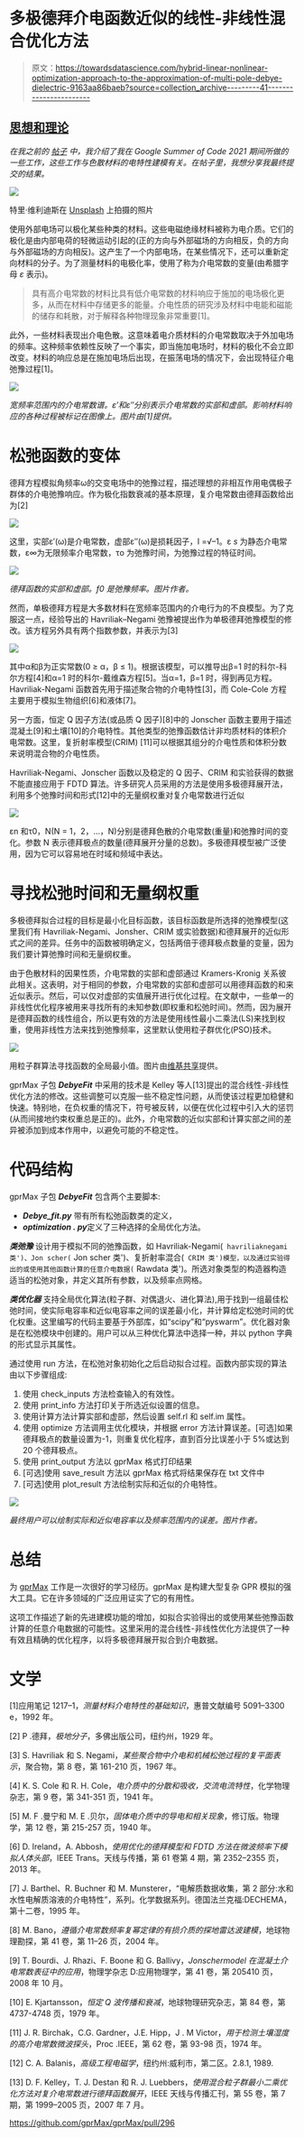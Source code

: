 # 多极德拜介电函数近似的线性-非线性混合优化方法

> 原文：<https://towardsdatascience.com/hybrid-linear-nonlinear-optimization-approach-to-the-approximation-of-multi-pole-debye-dielectric-9163aa86baeb?source=collection_archive---------41----------------------->

## [思想和理论](https://towardsdatascience.com/tagged/thoughts-and-theory)

*在我之前的* [*帖子*](https://medium.com/@sylwia.majchrowska/modelling-dispersive-materials-with-gprmax-software-during-google-summer-of-code-2021-adventure-b9042b4e9341) *中，我介绍了我在 Google Summer of Code 2021 期间所做的一些工作，这些工作与色散材料的电特性建模有关。在帖子里，我想分享我最终提交的结果。*

![](img/e94bc9d594ef76354f252f3f23837fc7.png)

特里·维利迪斯在 [Unsplash](https://unsplash.com?utm_source=medium&utm_medium=referral) 上拍摄的照片

使用外部电场可以极化某些种类的材料。这些电磁绝缘材料被称为电介质。它们的极化是由内部电荷的轻微运动引起的(正的方向与外部磁场的方向相反，负的方向与外部磁场的方向相反)。这产生了一个内部电场，在某些情况下，还可以重新定向材料的分子。为了测量材料的电极化率，使用了称为介电常数的变量(由希腊字母 *ε* 表示)。

> 具有高介电常数的材料比具有低介电常数的材料响应于施加的电场极化更多，从而在材料中存储更多的能量。介电性质的研究涉及材料中电能和磁能的储存和耗散，对于解释各种物理现象非常重要[1]。

此外，一些材料表现出介电色散。这意味着电介质材料的介电常数取决于外加电场的频率。这种频率依赖性反映了一个事实，即当施加电场时，材料的极化不会立即改变。材料的响应总是在施加电场后出现，在振荡电场的情况下，会出现特征介电弛豫过程[1]。

![](img/1a5162737dda0b2e70a45ef6c90b1650.png)

*宽频率范围内的介电常数谱。ε′和ε″分别表示介电常数的实部和虚部。影响材料响应的各种过程被标记在图像上。图片由[1]提供。*

# 松弛函数的变体

德拜方程模拟角频率ω的交变电场中的弛豫过程，描述理想的非相互作用电偶极子群体的介电弛豫响应。作为极化指数衰减的基本原理，复介电常数由德拜函数给出为[2]

![](img/f6aa0d9c78e3075f92510d123ba24919.png)

这里，实部ε′(ω)是介电常数，虚部ε″(ω)是损耗因子，I =√–1。ε *s* 为静态介电常数，ε∞为无限频率介电常数，τo 为弛豫时间，为弛豫过程的特征时间。

![](img/97ef8665e1be8fef8c2ba1eeae537069.png)

*德拜函数的实部和虚部。f0 是弛豫频率。图片作者。*

然而，单极德拜方程是大多数材料在宽频率范围内的介电行为的不良模型。为了克服这一点，经验导出的 Havriliak–Negami 弛豫被提出作为单极德拜弛豫模型的修改。该方程另外具有两个指数参数，并表示为[3]

![](img/5214e46f3196fce68e301de66e0ef4a1.png)

其中α和β为正实常数(0 ≥ α，β ≤ 1)。根据该模型，可以推导出β=1 时的科尔-科尔方程[4]和α=1 时的科尔-戴维森方程[5]。当α=1，β=1 时，得到再见方程。Havriliak-Negami 函数首先用于描述聚合物的介电特性[3]，而 Cole-Cole 方程主要用于模拟生物组织[6]和液体[7]。

另一方面，恒定 Q 因子方法(或品质 Q 因子)[8]中的 Jonscher 函数主要用于描述混凝土[9]和土壤[10]的介电特性。其他类型的弛豫函数估计非均质材料的体积介电常数。这里，复折射率模型(CRIM) [11]可以根据其组分的介电性质和体积分数来说明混合物的介电性质。

Havriliak-Negami、Jonscher 函数以及稳定的 Q 因子、CRIM 和实验获得的数据不能直接应用于 FDTD 算法。许多研究人员采用的方法是使用多极德拜展开法，利用多个弛豫时间和形式[12]中的无量纲权重对复介电常数进行近似

![](img/bcdcd09b44772adff83a0a885e608db0.png)

εn 和τ0，N(N = 1，2，…，N)分别是德拜色散的介电常数(重量)和弛豫时间的变化。参数 N 表示德拜极点的数量(德拜展开分量的总数)。多极德拜模型被广泛使用，因为它可以容易地在时域和频域中表达。

# 寻找松弛时间和无量纲权重

多极德拜拟合过程的目标是最小化目标函数，该目标函数是所选择的弛豫模型(这里我们有 Havriliak-Negami、Jonsher、CRIM 或实验数据)和德拜展开的近似形式之间的差异。任务中的函数被明确定义，包括两倍于德拜极点数量的变量，因为我们要计算弛豫时间和无量纲权重。

由于色散材料的因果性质，介电常数的实部和虚部通过 Kramers-Kronig 关系彼此相关。这表明，对于相同的参数，介电常数的实部和虚部可以用德拜函数的和来近似表示。然后，可以仅对虚部的实值展开进行优化过程。在文献中，一些单一的非线性优化程序被用来寻找所有的未知参数(即权重和松弛时间)。然而，因为展开是德拜函数的线性组合，所以更有效的方法是使用线性最小二乘法(LS)来找到权重，使用非线性方法来找到弛豫频率，这里默认使用粒子群优化(PSO)技术。

![](img/1c23a158711a480932879ea84c591ea3.png)

用粒子群算法寻找函数的全局最小值。图片由[维基共享](https://commons.wikimedia.org/wiki/File:ParticleSwarmArrowsAnimation.gif)提供。

gprMax 子包 ***DebyeFit*** 中采用的技术是 Kelley 等人[13]提出的混合线性-非线性优化方法的修改。这些调整可以克服一些不稳定性问题，从而使该过程更加稳健和快速。特别地，在负权重的情况下，符号被反转，以便在优化过程中引入大的惩罚(从而间接地约束权重总是正的)。此外，介电常数的近似实部和计算实部之间的差异被添加到成本作用中，以避免可能的不稳定性。

# 代码结构

gprMax 子包 ***DebyeFit*** 包含两个主要脚本:

*   ***Debye_fit.py*** 带有所有松弛函数类的定义，
*   ***optimization . py***定义了三种选择的全局优化方法。

***类弛豫*** 设计用于模拟不同的弛豫函数，如 Havriliak-Negami(` havriliaknegami 类')、Jon scher(` Jon scher 类')、复折射率混合(` CRIM 类')模型，以及通过实验得出的或使用其他函数计算的任意介电数据(` Rawdata 类')。所选对象类型的构造器构造适当的松弛对象，并定义其所有参数，以及频率点网格。

***类优化器*** 支持全局优化算法(粒子群、对偶退火、进化算法),用于找到一组最佳松弛时间，使实际电容率和近似电容率之间的误差最小化，并计算给定松弛时间的优化权重。这里编写的代码主要基于外部库，如“scipy”和“pyswarm”。优化器对象是在松弛模块中创建的。用户可以从三种优化算法中选择一种，并以 python 字典的形式显示其属性。

通过使用 run 方法，在松弛对象初始化之后启动拟合过程。函数内部实现的算法由以下步骤组成:

1.  使用 check_inputs 方法检查输入的有效性。
2.  使用 print_info 方法打印关于所选近似设置的信息。
3.  使用计算方法计算实部和虚部，然后设置 self.rl 和 self.im 属性。
4.  使用 optimize 方法调用主优化模块，并根据 error 方法计算误差。[可选]如果德拜极点的数量设置为-1，则重复优化程序，直到百分比误差小于 5%或达到 20 个德拜极点。
5.  使用 print_output 方法以 gprMax 格式打印结果
6.  [可选]使用 save_result 方法以 gprMax 格式将结果保存在 txt 文件中
7.  [可选]使用 plot_result 方法绘制实际和近似的介电特性。

![](img/1a9d22fe1704484782d134b16de3b6a9.png)

*最终用户可以绘制实际和近似电容率以及频率范围内的误差。图片作者。*

# 总结

为 [gprMax](https://www.gprmax.com/) 工作是一次很好的学习经历。gprMax 是构建大型复杂 GPR 模拟的强大工具。它在许多领域的广泛应用证实了它的有用性。

这项工作描述了新的先进建模功能的增加，如拟合实验得出的或使用某些弛豫函数计算的任意介电数据的可能性。这里采用的混合线性-非线性优化方法提供了一种有效且精确的优化程序，以将多极德拜展开拟合到介电数据。

# 文学

[1]应用笔记 1217–1，*测量材料介电特性的基础知识*，惠普文献编号 5091–3300 e，1992 年。

[2] P .德拜，*极地分子*，多佛出版公司，纽约州，1929 年。

[3] S. Havriliak 和 S. Negami，*某些聚合物中介电和机械松弛过程的复平面表示*，聚合物，第 8 卷，第 161-210 页，1967 年。

[4] K. S. Cole 和 R. H. Cole，*电介质中的分散和吸收，交流电流特性*，化学物理杂志，第 9 卷，第 341-351 页，1941 年。

[5] M. F .曼宁和 M. E .贝尔，*固体电介质中的导电和相关现象*，修订版。物理学，第 12 卷，第 215-257 页，1940 年。

[6] D. Ireland，A. Abbosh，*使用优化的德拜模型和 FDTD 方法在微波频率下模拟人体头部*，IEEE Trans。天线与传播，第 61 卷第 4 期，第 2352–2355 页，2013 年。

[7] J. Barthel、R. Buchner 和 M. Munsterer，“电解质数据收集，第 2 部分:水和水性电解质溶液的介电特性”，系列。化学数据系列。德国法兰克福:DECHEMA，第十二卷，1995 年。

[8] M. Bano，*遵循介电常数频率复幂定律的有损介质的探地雷达波建模*，地球物理勘探，第 41 卷，第 11–26 页，2004 年。

[9] T. Bourdi、J. Rhazi、F. Boone 和 G. Ballivy，*Jonschermodel 在混凝土介电常数表征中的应用*，物理学杂志 D:应用物理学，第 41 卷，第 205410 页，2008 年 10 月。

[10] E. Kjartansson，*恒定 Q 波传播和衰减*，地球物理研究杂志，第 84 卷，第 4737-4748 页，1979 年。

[11] J. R. Birchak，C.G. Gardner，J.E. Hipp，J . M Victor，*用于检测土壤湿度的高介电常数微波探头*，Proc .IEEE，第 62 卷，第 93-98 页，1974 年。

[12] C. A. Balanis，*高级工程电磁学*，纽约州:威利市，第二区。2.8.1, 1989.

[13] D. F. Kelley，T. J. Destan 和 R. J. Luebbers，*使用混合粒子群最小二乘优化方法对复介电常数进行德拜函数展开*，IEEE 天线与传播汇刊，第 55 卷，第 7 期，第 1999–2005 页，2007 年 7 月。

<https://github.com/gprMax/gprMax/pull/296> 
